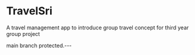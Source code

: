 # TravelSri
A travel management app to introduce group travel concept for third year group project

main branch protected.---